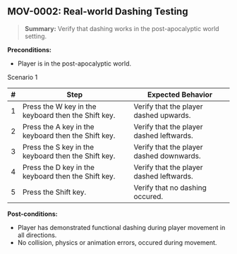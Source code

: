 ## **MOV-0002:** Real-world Dashing Testing  

> **Summary:** Verify that dashing works in the post-apocalyptic world setting.  <br>

**Preconditions:**

- Player is in the post-apocalyptic world.

Scenario 1 

 | \# | Step | Expected Behavior | 
 |----|------|-------------------| 
 |  1 |   Press the W key in the keyboard then the Shift key.   | Verify that the player dashed upwards.   | 
 |  2 |   Press the A key in the keyboard then the Shift key.   | Verify that the player dashed leftwards.   | 
 |  3 |   Press the S key in the keyboard then the Shift key.   | Verify that the player dashed downwards.   |  
 |  4 |   Press the D key in the keyboard then the Shift key.   | Verify that the player dashed leftwards.   | 
 |  5 |   Press the Shift key.   | Verify that no dashing occured.   | 

**Post-conditions:**  

 - Player has demonstrated functional dashing during player movement in all directions.
 - No collision, physics or animation errors, occured during movement.
